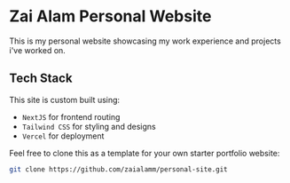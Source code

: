 # Zai Alam Personal Website

This is my personal website showcasing my work experience and projects i've worked on.

## Tech Stack
This site is custom built using:
- `NextJS` for frontend routing
- `Tailwind CSS` for styling and designs
- `Vercel` for deployment

Feel free to clone this as a template for your own starter portfolio website:

```bash
git clone https://github.com/zaialamm/personal-site.git

